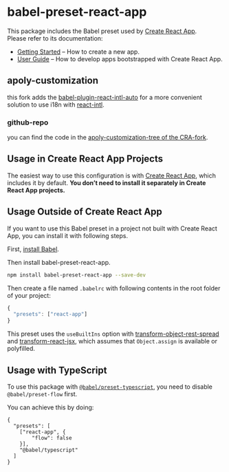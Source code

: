 # babel-preset-react-app

This package includes the Babel preset used by [Create React App](https://github.com/facebook/create-react-app).<br>
Please refer to its documentation:

* [Getting Started](https://github.com/facebook/create-react-app/blob/master/README.md#getting-started) – How to create a new app.
* [User Guide](https://github.com/facebook/create-react-app/blob/master/packages/react-scripts/template/README.md) – How to develop apps bootstrapped with Create React App.

## apoly-customization
this fork adds the [babel-plugin-react-intl-auto](https://github.com/akameco/babel-plugin-react-intl-auto) for a more convenient solution to use i18n with [react-intl](https://github.com/yahoo/react-intl).

### github-repo
you can find the code in the [apoly-customization-tree of the CRA-fork](https://github.com/PutziSan/create-react-app/tree/apoly-customizations).

## Usage in Create React App Projects

The easiest way to use this configuration is with [Create React App](https://github.com/facebook/create-react-app), which includes it by default. **You don’t need to install it separately in Create React App projects.**

## Usage Outside of Create React App

If you want to use this Babel preset in a project not built with Create React App, you can install it with following steps.

First, [install Babel](https://babeljs.io/docs/setup/).

Then install babel-preset-react-app.

```sh
npm install babel-preset-react-app --save-dev
```

Then create a file named `.babelrc` with following contents in the root folder of your project:

```js
{
  "presets": ["react-app"]
}
```

This preset uses the `useBuiltIns` option with [transform-object-rest-spread](http://babeljs.io/docs/plugins/transform-object-rest-spread/) and [transform-react-jsx](http://babeljs.io/docs/plugins/transform-react-jsx/), which assumes that `Object.assign` is available or polyfilled.

## Usage with TypeScript

To use this package with [`@babel/preset-typescript`](https://www.npmjs.com/package/@babel/preset-typescript), you need to disable `@babel/preset-flow` first.

You can achieve this by doing:

```
{
  "presets": [
    ["react-app", {
        "flow": false
    }],
    "@babel/typescript"
  ]
}
```
